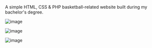 A simple HTML, CSS & PHP basketball-related website built during my bachelor's degree.

![image](https://github.com/user-attachments/assets/c3f88791-3ae3-4cbd-872c-d8c4e694e910)

![image](https://github.com/user-attachments/assets/e476447e-636e-43d8-bd6d-1d6ef50a833d)

![image](https://github.com/user-attachments/assets/b4165560-a6db-47f0-8d66-03483890b159)
